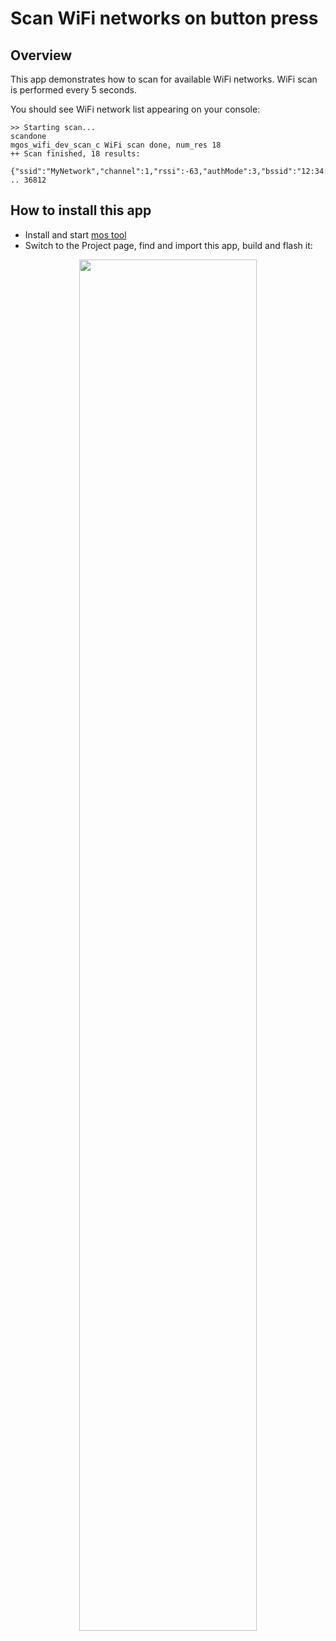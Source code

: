 # Scan WiFi networks on button press

## Overview

This app demonstrates how to scan for available WiFi networks. WiFi scan
is performed every 5 seconds.

You should see WiFi network list appearing on your console:

```
>> Starting scan...
scandone
mgos_wifi_dev_scan_c WiFi scan done, num_res 18
++ Scan finished, 18 results:
  {"ssid":"MyNetwork","channel":1,"rssi":-63,"authMode":3,"bssid":"12:34:56:78:90:12"}
.. 36812
```

## How to install this app

- Install and start [mos tool](https://mongoose-os.com/software.html)
- Switch to the Project page, find and import this app, build and flash it:

<p align="center">
  <img src="https://mongoose-os.com/images/app1.gif" width="75%">
</p>
